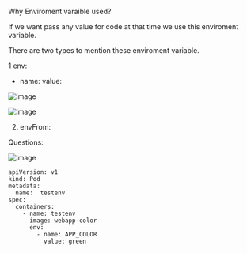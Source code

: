 Why Enviroment varaible used?

If we want pass any value for code at that time we use this enviroment variable.

There are two types to mention these enviroment variable.

1 env: 
   - name:
     value:

![image](https://github.com/Khushang49/90DaysofKubernetes/assets/95266353/b9fc95a7-576b-4767-b82b-cfa92df16ac8)

![image](https://github.com/Khushang49/90DaysofKubernetes/assets/95266353/2bd665f7-a043-4c84-9b0e-9a136914599c)


2. envFrom:




Questions:

![image](https://github.com/Khushang49/90DaysofKubernetes/assets/95266353/30f4ada4-6040-4cd9-b2ed-c41e39235ca5)

```
apiVersion: v1
kind: Pod
metadata: 
  name:  testenv
spec: 
  containers: 
    - name: testenv 
      image: webapp-color
      env: 
        - name: APP_COLOR
          value: green
```
